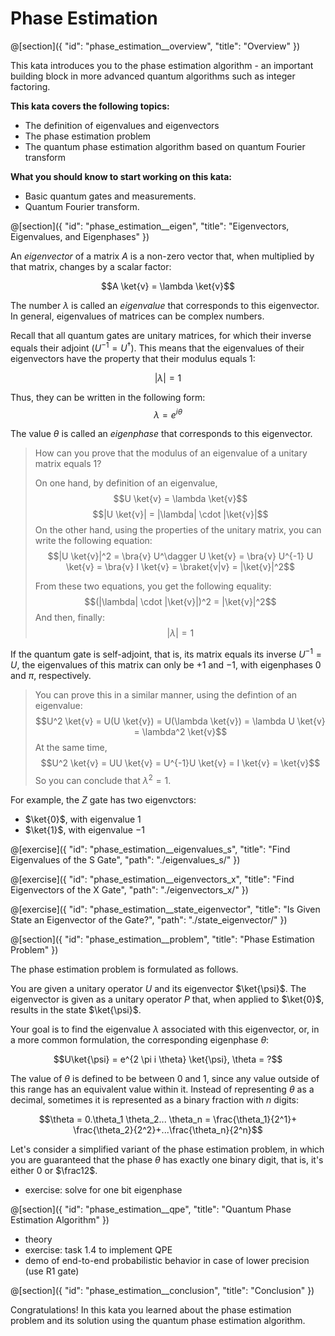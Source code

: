 # Phase Estimation

@[section]({
    "id": "phase_estimation__overview",
    "title": "Overview"
})

This kata introduces you to the phase estimation algorithm - an important building block in more advanced quantum algorithms such as integer factoring.

**This kata covers the following topics:**

- The definition of eigenvalues and eigenvectors
- The phase estimation problem
- The quantum phase estimation algorithm based on quantum Fourier transform

**What you should know to start working on this kata:**

- Basic quantum gates and measurements.
- Quantum Fourier transform.

@[section]({
    "id": "phase_estimation__eigen",
    "title": "Eigenvectors, Eigenvalues, and Eigenphases"
})

An *eigenvector* of a matrix $A$ is a non-zero vector that, when multiplied by that matrix, changes by a scalar factor:

$$A \ket{v} = \lambda \ket{v}$$

The number $\lambda$ is called an *eigenvalue* that corresponds to this eigenvector. In general, eigenvalues of matrices can be complex numbers.

Recall that all quantum gates are unitary matrices, for which their inverse equals their adjoint ($U^{-1} = U^\dagger$). This means that the eigenvalues of their eigenvectors have the property that their modulus equals $1$: 

$$|\lambda| = 1$$

Thus, they can be written in the following form:
$$\lambda = e^{i\theta}$$

The value $\theta$ is called an *eigenphase* that corresponds to this eigenvector.

> How can you prove that the modulus of an eigenvalue of a unitary matrix equals $1$?
> 
> On one hand, by definition of an eigenvalue, 
> $$U \ket{v} = \lambda \ket{v}$$
> $$|U \ket{v}| = |\lambda| \cdot |\ket{v}|$$
> On the other hand, using the properties of the unitary matrix, you can write the following equation:
> $$|U \ket{v}|^2 = \bra{v} U^\dagger U \ket{v} = \bra{v} U^{-1} U \ket{v} = \bra{v} I \ket{v} = \braket{v|v} = |\ket{v}|^2$$
>
> From these two equations, you get the following equality:
> $$(|\lambda| \cdot |\ket{v}|)^2 = |\ket{v}|^2$$
> And then, finally:
> $$|\lambda| = 1$$

If the quantum gate is self-adjoint, that is, its matrix equals its inverse $U^{-1} = U$, the eigenvalues of this matrix can only be $+1$ and $-1$, with eigenphases $0$ and $\pi$, respectively.

> You can prove this in a similar manner, using the defintion of an eigenvalue:
> $$U^2 \ket{v} = U(U \ket{v}) = U(\lambda \ket{v}) = \lambda U \ket{v} = \lambda^2 \ket{v}$$
> At the same time,
> $$U^2 \ket{v} = UU \ket{v} = U^{-1}U \ket{v} = I \ket{v} = \ket{v}$$
> So you can conclude that $\lambda^2 = 1$.

For example, the $Z$ gate has two eigenvctors:
- $\ket{0}$, with eigenvalue $1$
- $\ket{1}$, with eigenvalue $-1$


@[exercise]({
    "id": "phase_estimation__eigenvalues_s",
    "title": "Find Eigenvalues of the S Gate",
    "path": "./eigenvalues_s/"
})

@[exercise]({
    "id": "phase_estimation__eigenvectors_x",
    "title": "Find Eigenvectors of the X Gate",
    "path": "./eigenvectors_x/"
})

@[exercise]({
    "id": "phase_estimation__state_eigenvector",
    "title": "Is Given State an Eigenvector of the Gate?",
    "path": "./state_eigenvector/"
})


@[section]({
    "id": "phase_estimation__problem",
    "title": "Phase Estimation Problem"
})

The phase estimation problem is formulated as follows. 

You are given a unitary operator $U$ and its eigenvector $\ket{\psi}$. The eigenvector is given as a unitary operator $P$ that, when applied to $\ket{0}$, results in the state $\ket{\psi}$.

Your goal is to find the eigenvalue $\lambda$ associated with this eigenvector, or, in a more common formulation, the corresponding eigenphase $\theta$:

$$U\ket{\psi} = e^{2 \pi i \theta} \ket{\psi}, \theta = ?$$

The value of $\theta$ is defined to be between $0$ and $1$, since any value outside of this range has an equivalent value within it. Instead of representing $\theta$ as a decimal, sometimes it is represented as a binary fraction with $n$ digits:

$$\theta = 0.\theta_1 \theta_2... \theta_n = \frac{\theta_1}{2^1}+ \frac{\theta_2}{2^2}+...\frac{\theta_n}{2^n}$$

Let's consider a simplified variant of the phase estimation problem, in which you are guaranteed that the phase $\theta$ has exactly one binary digit, that is, it's either $0$ or $\frac12$.

- exercise: solve for one bit eigenphase


@[section]({
    "id": "phase_estimation__qpe",
    "title": "Quantum Phase Estimation Algorithm"
})

- theory
- exercise: task 1.4 to implement QPE
- demo of end-to-end probabilistic behavior in case of lower precision (use R1 gate)


@[section]({
    "id": "phase_estimation__conclusion",
    "title": "Conclusion"
})

Congratulations! In this kata you learned about the phase estimation problem and its solution using the quantum phase estimation algorithm.
